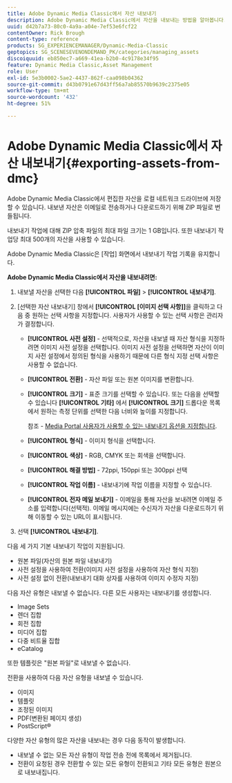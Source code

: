 ```yaml
---
title: Adobe Dynamic Media Classic에서 자산 내보내기
description: Adobe Dynamic Media Classic에서 자산을 내보내는 방법을 알아봅니다.
uuid: d42b7a73-80c0-4a9a-a04e-7ef53e6fcf22
contentOwner: Rick Brough
content-type: reference
products: SG_EXPERIENCEMANAGER/Dynamic-Media-Classic
geptopics: SG_SCENESEVENONDEMAND_PK/categories/managing_assets
discoiquuid: eb850ec7-a669-41ea-b2b0-4c9178e34f95
feature: Dynamic Media Classic,Asset Management
role: User
exl-id: 5e3b0002-5ae2-4437-862f-caa098b04362
source-git-commit: d43b0791e67d43ff56a7ab85570b9639c2375e05
workflow-type: tm+mt
source-wordcount: '432'
ht-degree: 51%

---
```


# Adobe Dynamic Media Classic에서 자산 내보내기{#exporting-assets-from-dmc}

Adobe Dynamic Media Classic에서 편집한 자산을 로컬 네트워크 드라이브에 저장할 수 있습니다. 내보낸 자산은 이메일로 전송하거나 다운로드하기 위해 ZIP 파일로 번들됩니다.

내보내기 작업에 대해 ZIP 압축 파일의 최대 파일 크기는 1 GB입니다. 또한 내보내기 작업당 최대 500개의 자산을 사용할 수 있습니다.

Adobe Dynamic Media Classic은 [작업] 화면에서 내보내기 작업 기록을 유지합니다.

**Adobe Dynamic Media Classic에서 자산을 내보내려면:**

1. 내보낼 자산을 선택한 다음 **[!UICONTROL 파일]** > **[!UICONTROL 내보내기]**.
1. [선택한 자산 내보내기] 창에서 **[!UICONTROL [이미지 선택 사항]]**&#x200B;을 클릭하고 다음 중 원하는 선택 사항을 지정합니다. 사용자가 사용할 수 있는 선택 사항은 관리자가 결정합니다.

   * **[!UICONTROL 사전 설정]** - 선택적으로, 자산을 내보낼 때 자산 형식을 지정하려면 이미지 사전 설정을 선택합니다. 이미지 사전 설정을 선택하면 자산이 이미지 사전 설정에서 정의된 형식을 사용하기 때문에 다른 형식 지정 선택 사항은 사용할 수 없습니다.

   * **[!UICONTROL 전환]** - 자산 파일 또는 원본 이미지를 변환합니다.

   * **[!UICONTROL 크기]** - 표준 크기를 선택할 수 있습니다. 또는 다음을 선택할 수 있습니다 **[!UICONTROL 기타]** 에서 **[!UICONTROL 크기]** 드롭다운 목록에서 원하는 측정 단위를 선택한 다음 너비와 높이를 지정합니다.

      참조 - [Media Portal 사용자가 사용할 수 있는 내보내기 옵션을 지정합니다](specifying-export-options-available-media.md#specifying_export_options_available_to_media_portal_users).

   * **[!UICONTROL 형식]** - 이미지 형식을 선택합니다.

   * **[!UICONTROL 색상]** - RGB, CMYK 또는 회색을 선택합니다.

   * **[!UICONTROL 해결 방법]** - 72ppi, 150ppi 또는 300ppi 선택

   * **[!UICONTROL 작업 이름]** - 내보내기에 작업 이름을 지정할 수 있습니다.

   * **[!UICONTROL 전자 메일 보내기]** - 이메일을 통해 자산을 보내려면 이메일 주소를 입력합니다(선택적). 이메일 메시지에는 수신자가 자산을 다운로드하기 위해 이동할 수 있는 URL이 표시됩니다.

1. 선택 **[!UICONTROL 내보내기]**.

다음 세 가지 기본 내보내기 작업이 지원됩니다.

* 원본 파일(자산의 원본 파일 내보내기)
* 사전 설정을 사용하여 전환(이미지 사전 설정을 사용하여 자산 형식 지정)
* 사전 설정 없이 전환(내보내기 대화 상자를 사용하여 이미지 수정자 지정)

다음 자산 유형은 내보낼 수 없습니다. 다른 모든 사용자는 내보내기를 생성합니다.

* Image Sets
* 렌더 집합
* 회전 집합
* 미디어 집합
* 다중 비트율 집합
* eCatalog

또한 템플릿은 &quot;원본 파일&quot;로 내보낼 수 없습니다.

전환을 사용하여 다음 자산 유형을 내보낼 수 있습니다.

* 이미지
* 템플릿
* 조정된 이미지
* PDF(변환된 페이지 생성)
* PostScript®

다양한 자산 유형의 많은 자산을 내보내는 경우 다음 동작이 발생합니다.

* 내보낼 수 없는 모든 자산 유형이 작업 전송 전에 목록에서 제거됩니다.
* 전환이 요청된 경우 전환할 수 있는 모든 유형이 전환되고 기타 모든 유형은 원본으로 내보내집니다.
